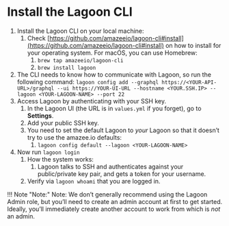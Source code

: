 # Install the Lagoon CLI

1. Install the Lagoon CLI on your local machine:
   1. Check [https://github.com/amazeeio/lagoon-cli#install](https://github.com/amazeeio/lagoon-cli#install) on how to install for your operating system. For macOS, you can use Homebrew:
      1. `brew tap amazeeio/lagoon-cli`
      2. `brew install lagoon`
2. The CLI needs to know how to communicate with Lagoon, so run the following command:
    `lagoon config add --graphql https://<YOUR-API-URL>/graphql --ui https://YOUR-UI-URL --hostname <YOUR.SSH.IP> --lagoon <YOUR-LAGOON-NAME> --port 22`
3. Access Lagoon by authenticating with your SSH key.
   1. In the Lagoon UI (the URL is in `values.yml` if you forget), go to **Settings**.
   2. Add your public SSH key.
   3. You need to set the default Lagoon to _your_ Lagoon so that it doesn’t try to use the amazee.io defaults:
      1. `lagoon config default --lagoon <YOUR-LAGOON-NAME>`
4. Now run `lagoon login`
   1. How the system works:
      1. Lagoon talks to SSH and authenticates against your public/private key pair, and gets a token for your username.
   2. Verify via `lagoon whoami` that you are logged in.

!!! Note "Note:"
    Note: We don’t generally recommend using the Lagoon Admin role, but you’ll need to create an admin account at first to get started. Ideally, you’ll immediately create another account to work from which is _not_ an admin.